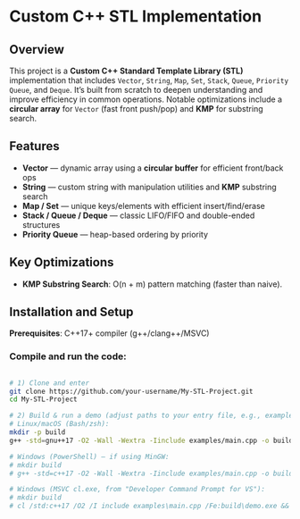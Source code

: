 # **Custom C++ STL Implementation**

## **Overview**
This project is a **Custom C++ Standard Template Library (STL)** implementation that includes `Vector`, `String`, `Map`, `Set`, `Stack`, `Queue`, `Priority Queue`, and `Deque`. It’s built from scratch to deepen understanding and improve efficiency in common operations. Notable optimizations include a **circular array** for `Vector` (fast front push/pop) and **KMP** for substring search.

## **Features**
- **Vector** — dynamic array using a **circular buffer** for efficient front/back ops
- **String** — custom string with manipulation utilities and **KMP** substring search
- **Map / Set** — unique keys/elements with efficient insert/find/erase
- **Stack / Queue / Deque** — classic LIFO/FIFO and double-ended structures
- **Priority Queue** — heap-based ordering by priority

## **Key Optimizations**
- **KMP Substring Search**: O(n + m) pattern matching (faster than naive).

## **Installation and Setup**
**Prerequisites**: C++17+ compiler (g++/clang++/MSVC)

### Compile and run the code:
```bash

# 1) Clone and enter
git clone https://github.com/your-username/My-STL-Project.git
cd My-STL-Project

# 2) Build & run a demo (adjust paths to your entry file, e.g., examples/main.cpp)
# Linux/macOS (Bash/zsh):
mkdir -p build
g++ -std=gnu++17 -O2 -Wall -Wextra -Iinclude examples/main.cpp -o build/demo && ./build/demo

# Windows (PowerShell) — if using MinGW:
# mkdir build
# g++ -std=c++17 -O2 -Wall -Wextra -Iinclude examples/main.cpp -o build/demo.exe ; ./build/demo.exe

# Windows (MSVC cl.exe, from "Developer Command Prompt for VS"):
# mkdir build
# cl /std:c++17 /O2 /I include examples\main.cpp /Fe:build\demo.exe && build\demo.exe
